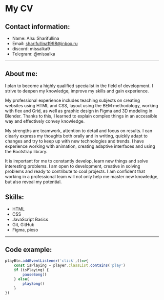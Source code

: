 # My CV
## Contact information:
- Name: Alsu Sharifullina
- Email: sharifullina1998@inbox.ru
- discord: missalka9
- Telegram: @missalka
____
## About me:
I plan to become a highly qualified specialist in the field of development. I strive to deepen my knowledge, improve my skills and gain experience.

My professional experience includes teaching subjects on creating websites using HTML and CSS, layout using the BEM methodology, working with flex and Grid, as well as graphic design in Figma and 3D modeling in Blender. Thanks to this, I learned to explain complex things in an accessible way and effectively convey knowledge.

My strengths are teamwork, attention to detail and focus on results. I can clearly express my thoughts both orally and in writing, quickly adapt to changes and try to keep up with new technologies and trends. I have experience working with animation, creating adaptive interfaces and using the Bootstrap library.

It is important for me to constantly develop, learn new things and solve interesting problems. I am open to development, creative in solving problems and ready to contribute to cool projects. I am confident that working in a professional team will not only help me master new knowledge, but also reveal my potential.
## Skills:
- HTML
- CSS
- JavaScript Basics
- Git, GitHub
- Figma, pixso 
_____
## Code example:
```javascript
playBtn.addEventListener('click',()=>{
    const isPlaying = player.classList.contains('play')
    if (isPlaying) {
        pauseSong()
    } else{
        playSong()
    }
})

